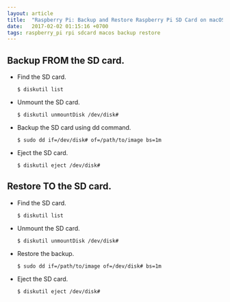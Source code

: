 ```yaml
---
layout: article
title:  "Raspberry Pi: Backup and Restore Raspberry Pi SD Card on macOS"
date:   2017-02-02 01:15:16 +0700
tags: raspberry_pi rpi sdcard macos backup restore
---
```


## Backup FROM the SD card.

- Find the SD card.

    `$ diskutil list`

- Unmount the SD card.

	`$ diskutil unmountDisk /dev/disk#`

- Backup the SD card using dd command.

	`$ sudo dd if=/dev/disk# of=/path/to/image bs=1m`

- Eject the SD card.

	`$ diskutil eject /dev/disk#`

## Restore TO the SD card.

- Find the SD card.

	`$ diskutil list`

- Unmount the SD card.

	`$ diskutil unmountDisk /dev/disk#`

- Restore the backup.

	`$ sudo dd if=/path/to/image of=/dev/disk# bs=1m`

- Eject the SD card.

	`$ diskutil eject /dev/disk#`
